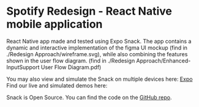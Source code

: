 # Spotify Redesign - React Native mobile application

React Native app made and tested using Expo Snack. The app contains a dynamic and interactive implementation of the figma UI mockup (find in ./Redesign Approach/wireframe.svg), while also combining the features shown in the user flow diagram. (find in ./Redesign Approach/Enhanced-InputSupport User Flow Diagram.pdf)

You may also view and simulate the Snack on multiple devices here: [Expo](https://snack.expo.dev/@victorgooge/spotifyredesign)
Find our live and simulated demos here: 

Snack is Open Source. You can find the code on the [GitHub repo](https://github.com/expo/snack).
